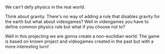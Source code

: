 We can't defy physics in the real world.

Think about gravity. There's no way of adding a rule that disables gravity for the earth but what about videogames?
Well in videogames you have to define common physics rule but what if you choose not to?

Well in this projecting we are gonna create a non-euclidian world.
The game is based on known project and videogames created in the past but with a more interesting turn!
